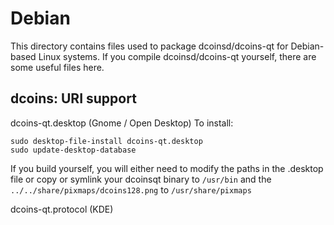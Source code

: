 
Debian
====================
This directory contains files used to package dcoinsd/dcoins-qt
for Debian-based Linux systems. If you compile dcoinsd/dcoins-qt yourself, there are some useful files here.

## dcoins: URI support ##


dcoins-qt.desktop  (Gnome / Open Desktop)
To install:

	sudo desktop-file-install dcoins-qt.desktop
	sudo update-desktop-database

If you build yourself, you will either need to modify the paths in
the .desktop file or copy or symlink your dcoinsqt binary to `/usr/bin`
and the `../../share/pixmaps/dcoins128.png` to `/usr/share/pixmaps`

dcoins-qt.protocol (KDE)

